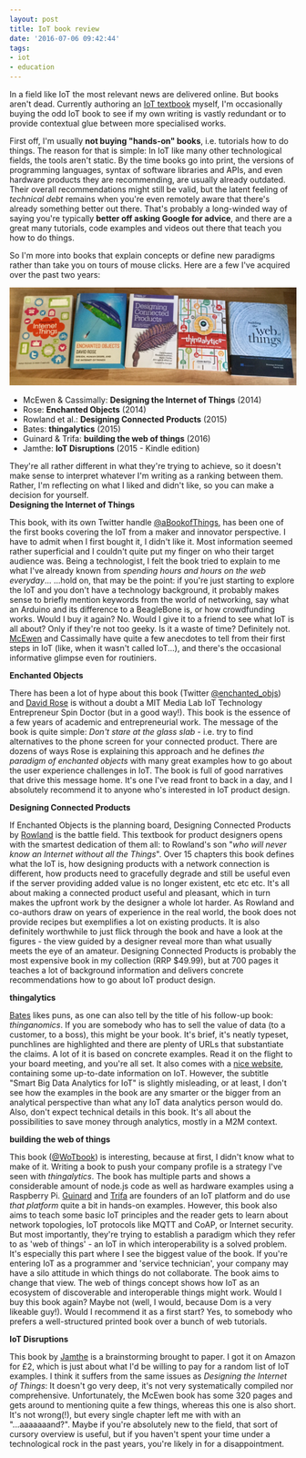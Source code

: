```yaml
---
layout: post
title: IoT book review
date: '2016-07-06 09:42:44'
tags:
- iot
- education
---
```


In a field like IoT the most relevant news are delivered online. But books aren't dead. Currently authoring an [IoT textbook](/2016/06/22/update-higher-education-in-the-time-of-iot-june-16.html) myself, I'm occasionally buying the odd IoT book to see if my own writing is vastly redundant or to provide contextual glue between more specialised works.

First off, I'm usually **not buying "hands-on" books**, i.e. tutorials how to do things. The reason for that is simple: In IoT like many other technological fields, the tools aren't static. By the time books go into print, the versions of programming languages, syntax of software libraries and APIs, and even hardware products they are recommending, are usually already outdated. Their overall recommendations might still be valid, but the latent feeling of *technical debt* remains when you're even remotely aware that there's already something better out there. That's probably a long-winded way of saying you're typically **better off asking Google for advice**, and there are a great many tutorials, code examples and videos out there that teach you how to do things.

So I'm more into books that explain concepts or define new paradigms rather than take you on tours of mouse clicks. Here are a few I've acquired over the past two years:

![](/content/images/2016/07/books.jpg)

* McEwen & Cassimally: **Designing the Internet of Things** (2014)
* Rose: **Enchanted Objects** (2014)
* Rowland et al.: **Designing Connected Products** (2015)
* Bates: **thingalytics** (2015)
* Guinard & Trifa: **building the web of things** (2016)
* Jamthe: **IoT Disruptions** (2015 - Kindle edition)

They're all rather different in what they're trying to achieve, so it doesn't make sense to interpret whatever I'm writing as a ranking between them. Rather, I'm reflecting on what I liked and didn't like, so you can make a decision for yourself.
<br>
**Designing the Internet of Things**

This book, with its own Twitter handle [@aBookofThings](https://twitter.com/aBookofThings), has been one of the first books covering the IoT from a maker and innovator perspective. I have to admit when I first bought it, I didn't like it. Most information seemed rather superficial and I couldn't quite put my finger on who their target audience was. Being a technologist, I felt the book tried to explain to me what I've already known from *spending hours and hours on the web everyday*... ...hold on, that may be the point: if you're just starting to explore the IoT and you don't have a technology background, it probably makes sense to briefly mention keywords from the world of networking, say what an Arduino and its difference to a BeagleBone is, or how crowdfunding works. Would I buy it again? No. Would I give it to a friend to see what IoT is all about? Only if they're not too geeky. Is it a waste of time? Definitely not. [McEwen](https://twitter.com/amcewen) and Cassimally have quite a few anecdotes to tell from their first steps in IoT (like, when it wasn't called IoT...), and there's the occasional informative glimpse even for routiniers.

**Enchanted Objects**

There has been a lot of hype about this book (Twitter [@enchanted_objs](https://twitter.com/enchanted_objs)) and [David Rose](https://twitter.com/davidrose) is without a doubt a MIT Media Lab IoT Technology Entrepreneur Spin Doctor (but in a good way!). This book is the essence of a few years of academic and entrepreneurial work. The message of the book is quite simple: *Don't stare at the glass slab* - i.e. try to find alternatives to the phone screen for your connected product. There are dozens of ways Rose is explaining this approach and he defines *the paradigm of enchanted objects* with many great examples how to go about the user experience challenges in IoT. The book is full of good narratives that drive this message home. It's one I've read front to back in a day, and I absolutely recommend it to anyone who's interested in IoT product design.

**Designing Connected Products**

If Enchanted Objects is the planning board, Designing Connected Products by [Rowland](https://twitter.com/clurr) is the battle field. This textbook for product designers opens with the smartest dedication of them all: to Rowland's son "*who will never know an Internet without all the Things*". Over 15 chapters this book defines what the IoT is, how designing products with a network connection is different, how products need to gracefully degrade and still be useful even if the server providing added value is no longer existent, etc etc etc. It's all about making a connected product useful and pleasant, which in turn makes the upfront work by the designer a whole lot harder. As Rowland and co-authors draw on years of experience in the real world, the book does not provide recipes but exemplifies a lot on existing products. It is also definitely worthwhile to just flick through the book and have a look at the figures - the view guided by a designer reveal more than what usually meets the eye of an amateur. Designing Connected Products is probably the most expensive book in my collection (RRP $49.99), but at 700 pages it teaches a lot of background information and delivers concrete recommendations how to go about IoT product design.

**thingalytics**

[Bates](https://twitter.com/drjohnbates) likes puns, as one can also tell by the title of his follow-up book: *thinganomics*. If you are somebody who has to sell the value of data (to a customer, to a boss), this might be your book. It's brief, it's neatly typeset, punchlines are highlighted and there are plenty of URLs that substantiate the claims. A lot of it is based on concrete examples. Read it on the flight to your board meeting, and you're all set. It also comes with a [nice website](http://www.thingalyticsbook.com), containing some up-to-date information on IoT. However, the subtitle "Smart Big Data Analytics for IoT" is slightly misleading, or at least, I don't see how the examples in the book are any smarter or the bigger from an analytical perspective than what any IoT data analytics person would do. Also, don't expect technical details in this book. It's all about the possibilities to save money through analytics, mostly in a M2M context.

**building the web of things**

This book ([@WoTbook](https://twitter.com/WoTbook)) is interesting, because at first, I didn't know what to make of it. Writing a book to push your company profile is a strategy I've seen with *thingalytics*. The book has multiple parts and shows a considerable amount of node.js code as well as hardware examples using a Raspberry Pi. [Guinard](https://twitter.com/domguinard) and [Trifa](https://twitter.com/vladounet) are founders of an IoT platform and do use *that platform* quite a bit in hands-on examples. However, this book also aims to teach some basic IoT principles and the reader gets to learn about network topologies, IoT protocols like MQTT and CoAP, or Internet security. But most importantly, they're trying to establish a paradigm which they refer to as 'web of things' - an IoT in which interoperability is a solved problem. It's especially this part where I see the biggest value of the book. If you're entering IoT as a programmer and 'service technician', your company may have a silo attitude in which things do not collaborate. The book aims to change that view. The web of things concept shows how IoT as an ecosystem of discoverable and interoperable things might work. Would I buy this book again? Maybe not (well, I would, because Dom is a very likeable guy!). Would I recommend it as a first start? Yes, to somebody who prefers a well-structured printed book over a bunch of web tutorials.

**IoT Disruptions**

This book by [Jamthe](https://twitter.com/sujamthe) is a brainstorming brought to paper. I got it on Amazon for £2, which is just about what I'd be willing to pay for a random list of IoT examples. I think it suffers from the same issues as *Designing the Internet of Things*: It doesn't go very deep, it's not very systematically compiled nor comprehensive. Unfortunately, the McEwen book has some 320 pages and gets around to mentioning quite a few things, whereas this one is also short. It's not wrong(!), but every single chapter left me with with an "...aaaaaaand?". Maybe if you're absolutely new to the field, that sort of cursory overview is useful, but if you haven't spent your time under a technological rock in the past years, you're likely in for a disappointment.